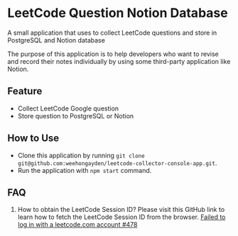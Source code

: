# LeetCode Question Notion Database
A small application that uses to collect LeetCode questions and store in PostgreSQL and Notion database

The purpose of this application is to help developers who want to revise and record their notes individually by using some third-party application like Notion.

## Feature
- Collect LeetCode Google question
- Store question to PostgreSQL or Notion

## How to Use
- Clone this application by running `git clone git@github.com:weehongayden/leetcode-collector-console-app.git`.
- Run the application with `npm start` command.

## FAQ
1. How to obtain the LeetCode Session ID?
Please visit this GitHub link to learn how to fetch the LeetCode Session ID from the browser. [Failed to log in with a leetcode.com account #478](https://github.com/LeetCode-OpenSource/vscode-leetcode/issues/478#issuecomment-559346357)
